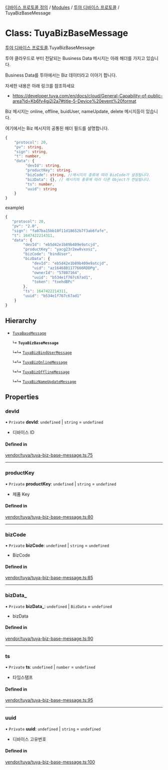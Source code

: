 [디바이스 프로토콜 정의](../README.md) / [Modules](../modules.md) / [투야 디바이스 프로토콜](../modules/___________.md) / TuyaBizBaseMessage

# Class: TuyaBizBaseMessage

[투야 디바이스 프로토콜](../modules/___________.md).TuyaBizBaseMessage

투야 클라우드로 부터 전달되는 Business Data 메시지는 아래 해더를 가지고 있습니다.

Business Data를 투야에서는 Biz 데이터라고 이야기 합니다.

자세한 내용은 아래 링크를 참조하세요

* https://developer.tuya.com/en/docs/cloud/General-Capability-of-public-area?id=Kb6fv4gj2j2a7#title-5-Device%20event%20format

Biz 메시지는 online, offline, buidUser, nameUpdate, delete 메시지등이 있습니다.

여기에서는 Biz 메시지의 공통된 헤더 필드를 설명합니다.

```typescript
{
    "protocol": 20,
    "pv": string,
    "sign": string,
    "t": number,
    "data": {
         "devId": string,
         "productKey": string,
         "bizCode": string, //메시지의 종류에 따라 BizCode가 설정됩니다.
         "bizData": {}, // 메시지의 종류에 따라 다른 Object가 전달됩니다.
         "ts": number,
         "uuid": string
    }
}
```

example)
 ```typescript
{
    "protocol": 20,
    "pv": "2.0",
    "sign": "fa07ba15bb10f11d18652b7f3ab6fafe",
    "t": 1647422214311,
    "data":	{
         "devId": "eb5d42e1b89b409e9atcjd",
         "productKey": "yacg23r2ew8vxosz",
         "bizCode": "bindUser",
         "bizData": {
             "devId": "eb5d42e1b89b409e9atcjd",
             "uid": "az1646801177666RDDPg",
             "ownerId": "57807164",
             "uuid": "b534e1f767c67ad1",
             "token": "txehdBPc"
         },
         "ts": 1647422214311,
         "uuid": "b534e1f767c67ad1"
     }
}
```

## Hierarchy

- [`TuyaBaseMessage`](__________.TuyaBaseMessage.md)

  ↳ **`TuyaBizBaseMessage`**

  ↳↳ [`TuyaBizBindUserMessage`](__________.TuyaBizBindUserMessage.md)

  ↳↳ [`TuyaBizOnlineMessage`](__________.TuyaBizOnlineMessage.md)

  ↳↳ [`TuyaBizOfflineMessage`](__________.TuyaBizOfflineMessage.md)

  ↳↳ [`TuyaBizNameUpdateMessage`](__________.TuyaBizNameUpdateMessage.md)

## Properties

### devId

• `Private` **devId**: `undefined` \| `string` = `undefined`

* 디바이스 ID

#### Defined in

[vendor/tuya/tuya-biz-base-message.ts:75](https://github.com/zigbang/iot/blob/43523cfa/packages/ziot-bridge/tuya/zthing-message-converter/lib/messages/vendor/tuya/tuya-biz-base-message.ts#L75)

___

### productKey

• `Private` **productKey**: `undefined` \| `string` = `undefined`

* 제품 Key

#### Defined in

[vendor/tuya/tuya-biz-base-message.ts:80](https://github.com/zigbang/iot/blob/43523cfa/packages/ziot-bridge/tuya/zthing-message-converter/lib/messages/vendor/tuya/tuya-biz-base-message.ts#L80)

___

### bizCode

• `Private` **bizCode**: `undefined` \| `string` = `undefined`

* BizCode

#### Defined in

[vendor/tuya/tuya-biz-base-message.ts:85](https://github.com/zigbang/iot/blob/43523cfa/packages/ziot-bridge/tuya/zthing-message-converter/lib/messages/vendor/tuya/tuya-biz-base-message.ts#L85)

___

### bizData\_

• `Private` **bizData\_**: `undefined` \| `BizData` = `undefined`

* bizData

#### Defined in

[vendor/tuya/tuya-biz-base-message.ts:90](https://github.com/zigbang/iot/blob/43523cfa/packages/ziot-bridge/tuya/zthing-message-converter/lib/messages/vendor/tuya/tuya-biz-base-message.ts#L90)

___

### ts

• `Private` **ts**: `undefined` \| `number` = `undefined`

* 타임스탬프

#### Defined in

[vendor/tuya/tuya-biz-base-message.ts:95](https://github.com/zigbang/iot/blob/43523cfa/packages/ziot-bridge/tuya/zthing-message-converter/lib/messages/vendor/tuya/tuya-biz-base-message.ts#L95)

___

### uuid

• `Private` **uuid**: `undefined` \| `string` = `undefined`

* 디바이스 고유번호

#### Defined in

[vendor/tuya/tuya-biz-base-message.ts:100](https://github.com/zigbang/iot/blob/43523cfa/packages/ziot-bridge/tuya/zthing-message-converter/lib/messages/vendor/tuya/tuya-biz-base-message.ts#L100)
